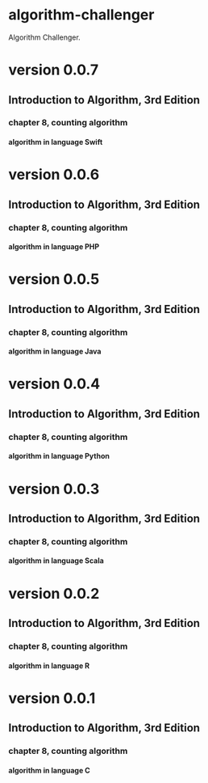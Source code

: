 # algorithm-challenger
Algorithm Challenger.

# version 0.0.7
## Introduction to Algorithm, 3rd Edition
### chapter 8, counting algorithm
#### algorithm in language Swift

# version 0.0.6
## Introduction to Algorithm, 3rd Edition
### chapter 8, counting algorithm
#### algorithm in language PHP

# version 0.0.5
## Introduction to Algorithm, 3rd Edition
### chapter 8, counting algorithm
#### algorithm in language Java

# version 0.0.4
## Introduction to Algorithm, 3rd Edition
### chapter 8, counting algorithm
#### algorithm in language Python

# version 0.0.3
## Introduction to Algorithm, 3rd Edition
### chapter 8, counting algorithm
#### algorithm in language Scala

# version 0.0.2
## Introduction to Algorithm, 3rd Edition
### chapter 8, counting algorithm
#### algorithm in language R

# version 0.0.1
## Introduction to Algorithm, 3rd Edition
### chapter 8, counting algorithm
#### algorithm in language C
